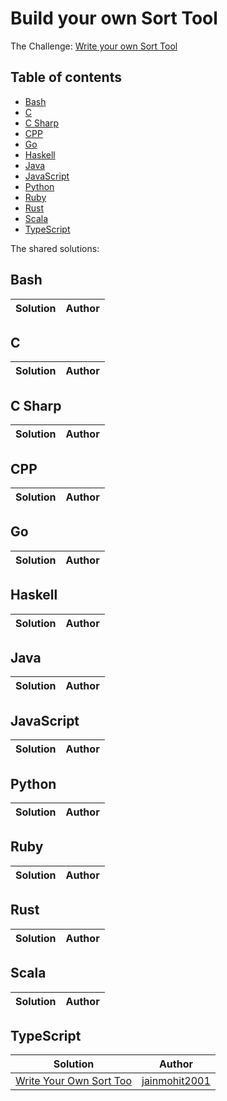 # Build your own Sort Tool

The Challenge: [Write your own Sort Tool](https://codingchallenges.fyi/challenges/challenge-sort)

## Table of contents
* [Bash](#bash)
* [C](#c)
* [C Sharp](#c-sharp)
* [CPP](#cpp)
* [Go](#go)
* [Haskell](#haskell)
* [Java](#java)
* [JavaScript](#javascript)
* [Python](#python)
* [Ruby](#ruby)
* [Rust](#rust)
* [Scala](#scala)
* [TypeScript](#typescript)

The shared solutions:

## Bash
| Solution | Author |
|----------|--------|

## C
| Solution | Author |
|----------|--------|


## C Sharp
| Solution | Author |
|----------|--------|

## CPP
| Solution | Author |
|----------|--------|

## Go
| Solution | Author |
|----------|--------|

## Haskell
| Solution | Author |
|----------|--------|

## Java
| Solution | Author |
|----------|--------|

## JavaScript
| Solution | Author |
|----------|--------|

## Python
| Solution | Author |
|----------|--------|

## Ruby
| Solution | Author |
|----------|--------|

## Rust
| Solution | Author |
|----------|--------|

## Scala
| Solution | Author |
|----------|--------|

## TypeScript
| Solution | Author |
|----------|--------|
| [Write Your Own Sort Too](https://github.com/jainmohit2001/coding-challenges/blob/master/src/6) | [jainmohit2001](https://github.com/jainmohit2001) |